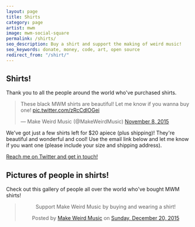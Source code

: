 ```yaml
---
layout: page
title: Shirts
category: page
artist: mwm
image: mwm-social-square
permalink: /shirts/
seo_description: Buy a shirt and support the making of weird music!
seo_keywords: donate, money, code, art, open source
redirect_from: "/shirt/"
---
```

## Shirts!

Thank you to all the people around the world who've purchased shirts.

<blockquote class="twitter-tweet" lang="en"><p lang="en" dir="ltr">These black MWM shirts are beautiful! Let me know if you wanna buy one! <a href="https://t.co/zRcCdlOGei">pic.twitter.com/zRcCdlOGei</a></p>&mdash; Make Weird Music (@MakeWeirdMusic) <a href="https://twitter.com/MakeWeirdMusic/status/663422572953001984">November 8, 2015</a></blockquote>
<script async src="//platform.twitter.com/widgets.js" charset="utf-8"></script>

We've got just a few shirts left for $20 apiece (plus shipping)! They're beautiful and wonderful and cool! Use the email link below and let me know if you want one (please include your size and shipping address).

<script type="text/javascript" language="javascript">
<!--
// Email obfuscator script 2.1 by Tim Williams, University of Arizona
// Random encryption key feature by Andrew Moulden, Site Engineering Ltd
// This code is freeware provided these four comment lines remain intact
// A wizard to generate this code is at http://www.jottings.com/obfuscator/
{ coded = "DR8ZXRM@nDYuFu3LlnyT3g.gXn"
  key = "dahAwYrvE7x4MQV2o0WTtIugiRlDZSFfL96mNK5OqkXzCG8pyj3BJU1sHbecPn"
  shift=coded.length
  link=""
  for (i=0; i<coded.length; i++) {
    if (key.indexOf(coded.charAt(i))==-1) {
      ltr = coded.charAt(i)
      link += (ltr)
    }
    else {
      ltr = (key.indexOf(coded.charAt(i))-shift+key.length) % key.length
      link += (key.charAt(ltr))
    }
  }
document.write("<a class='donation-icon' href='mailto:"+link+"'><i class='fa fa-envelope'></i> Buy a shirt!</a>")
}
//-->
</script><noscript><a href="{{ site.data.artists.mwm.twitter }}" class="donation-icon"><i class="fa fa-envelope"></i> Reach me on Twitter and get in touch!</a></noscript>

## Pictures of people in shirts!

Check out this gallery of people all over the world who've bought MWM shirts!

<div style="text-align: center;">
<div id="fb-root"></div><script>(function(d, s, id) {  var js, fjs = d.getElementsByTagName(s)[0];  if (d.getElementById(id)) return;  js = d.createElement(s); js.id = id;  js.src = "//connect.facebook.net/en_US/sdk.js#xfbml=1&version=v2.3";  fjs.parentNode.insertBefore(js, fjs);}(document, 'script', 'facebook-jssdk'));</script><div class="fb-post" data-href="https://www.facebook.com/media/set/?set=a.845798998866158.1073741830.534010936711634&amp;type=3" data-width="500"><div class="fb-xfbml-parse-ignore"><blockquote cite="https://www.facebook.com/media/set/?set=a.845798998866158.1073741830.534010936711634&amp;type=3"><p>Support Make Weird Music by buying and wearing a shirt!</p>Posted by <a href="https://www.facebook.com/MakeWeirdMusic/">Make Weird Music</a> on&nbsp;<a href="https://www.facebook.com/media/set/?set=a.845798998866158.1073741830.534010936711634&amp;type=3">Sunday, December 20, 2015</a></blockquote></div></div>
</div>

